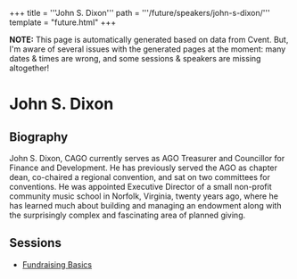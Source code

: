 +++
title = '''John S. Dixon'''
path = '''/future/speakers/john-s-dixon/'''
template = "future.html"
+++

<p class="todo">
<strong>NOTE:</strong> This page is automatically generated based on data from Cvent.
But, I'm aware of several issues with the generated pages at the moment:
many dates & times are wrong, and some sessions & speakers are missing altogether!
</p>

<h1>John S. Dixon</h1>
<h2>Biography</h2>
<p>John S. Dixon, CAGO currently serves as AGO Treasurer and Councillor for Finance and Development. He has previously served the AGO as chapter dean, co-chaired a regional convention, and sat on two committees for conventions. He was appointed Executive Director of a small non-profit community music school in Norfolk, Virginia, twenty years ago, where he has learned much about building and managing an endowment along with the surprisingly complex and fascinating area of planned giving.</p>
<h2>Sessions</h2>
<ul><li><a href="/future/sessions/fundraising-basics/">Fundraising Basics</a></li>


